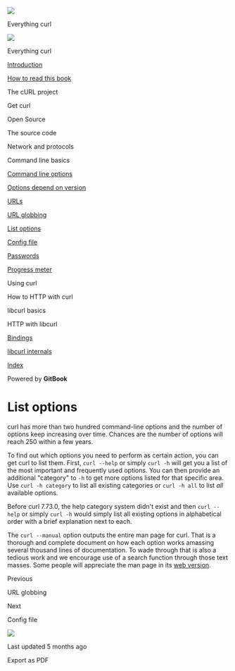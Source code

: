 <a href="../index.html" class="link-a079aa82--primary-53a25e66--logoLink-10d08504"></a>

<img src="https://gblobscdn.gitbook.com/orgs%2F-LxuH0qSm4xO9nWfEBlB%2Favatar.png?alt=media" class="image-67b14f24--avatar-1c1d03ec" />

<span class="text-4505230f--UIH400-4e41e82a--textContentFamily-49a318e1--spaceNameText-677c2969">Everything curl</span>

<a href="../index.html" class="link-a079aa82--primary-53a25e66--logoLink-10d08504"></a>

<img src="https://gblobscdn.gitbook.com/orgs%2F-LxuH0qSm4xO9nWfEBlB%2Favatar.png?alt=media" class="image-67b14f24--avatar-1c1d03ec" />

<span class="text-4505230f--UIH400-4e41e82a--textContentFamily-49a318e1--spaceNameText-677c2969">Everything curl</span>

<a href="../index.html" class="navButton-94f2579c--navButtonClickable-161b88ca"><span class="text-4505230f--UIH300-2063425d--textContentFamily-49a318e1--navButtonLabel-14a4968f">Introduction</span></a>

<a href="../how-to-read.html" class="navButton-94f2579c--navButtonClickable-161b88ca"><span class="text-4505230f--UIH300-2063425d--textContentFamily-49a318e1--navButtonLabel-14a4968f">How to read this book</span></a>

<span class="text-4505230f--UIH300-2063425d--textContentFamily-49a318e1--navButtonLabel-14a4968f">The cURL project</span>

<span class="text-4505230f--UIH300-2063425d--textContentFamily-49a318e1--navButtonLabel-14a4968f">Get curl</span>

<span class="text-4505230f--UIH300-2063425d--textContentFamily-49a318e1--navButtonLabel-14a4968f">Open Source</span>

<span class="text-4505230f--UIH300-2063425d--textContentFamily-49a318e1--navButtonLabel-14a4968f">The source code</span>

<span class="text-4505230f--UIH300-2063425d--textContentFamily-49a318e1--navButtonLabel-14a4968f">Network and protocols</span>

<span class="text-4505230f--UIH300-2063425d--textContentFamily-49a318e1--navButtonLabel-14a4968f">Command line basics</span>

<a href="options.html" class="navButton-94f2579c--pageItemWithChildrenNested-2c5d8183--navButtonClickable-161b88ca"><span class="text-4505230f--UIH300-2063425d--textContentFamily-49a318e1--navButtonLabel-14a4968f">Command line options</span></a>

<a href="versions.html" class="navButton-94f2579c--pageItemWithChildrenNested-2c5d8183--navButtonClickable-161b88ca"><span class="text-4505230f--UIH300-2063425d--textContentFamily-49a318e1--navButtonLabel-14a4968f">Options depend on version</span></a>

<a href="urls.html" class="navButton-94f2579c--pageItemWithChildrenNested-2c5d8183--navButtonClickable-161b88ca"><span class="text-4505230f--UIH300-2063425d--textContentFamily-49a318e1--navButtonLabel-14a4968f">URLs</span></a>

<a href="globbing.html" class="navButton-94f2579c--pageItemWithChildrenNested-2c5d8183--navButtonClickable-161b88ca"><span class="text-4505230f--UIH300-2063425d--textContentFamily-49a318e1--navButtonLabel-14a4968f">URL globbing</span></a>

<a href="listopts.html" class="navButton-94f2579c--pageItemWithChildrenNested-2c5d8183--navButtonClickable-161b88ca--navButtonOpened-6a88552e"><span class="text-4505230f--UIH300-2063425d--textContentFamily-49a318e1--navButtonLabel-14a4968f">List options</span></a>

<a href="configfile.html" class="navButton-94f2579c--pageItemWithChildrenNested-2c5d8183--navButtonClickable-161b88ca"><span class="text-4505230f--UIH300-2063425d--textContentFamily-49a318e1--navButtonLabel-14a4968f">Config file</span></a>

<a href="passwords.html" class="navButton-94f2579c--pageItemWithChildrenNested-2c5d8183--navButtonClickable-161b88ca"><span class="text-4505230f--UIH300-2063425d--textContentFamily-49a318e1--navButtonLabel-14a4968f">Passwords</span></a>

<a href="progressmeter.html" class="navButton-94f2579c--pageItemWithChildrenNested-2c5d8183--navButtonClickable-161b88ca"><span class="text-4505230f--UIH300-2063425d--textContentFamily-49a318e1--navButtonLabel-14a4968f">Progress meter</span></a>

<span class="text-4505230f--UIH300-2063425d--textContentFamily-49a318e1--navButtonLabel-14a4968f">Using curl</span>

<span class="text-4505230f--UIH300-2063425d--textContentFamily-49a318e1--navButtonLabel-14a4968f">How to HTTP with curl</span>

<span class="text-4505230f--UIH300-2063425d--textContentFamily-49a318e1--navButtonLabel-14a4968f">libcurl basics</span>

<span class="text-4505230f--UIH300-2063425d--textContentFamily-49a318e1--navButtonLabel-14a4968f">HTTP with libcurl</span>

<a href="../bindings.html" class="navButton-94f2579c--navButtonClickable-161b88ca"><span class="text-4505230f--UIH300-2063425d--textContentFamily-49a318e1--navButtonLabel-14a4968f">Bindings</span></a>

<a href="../internals.html" class="navButton-94f2579c--navButtonClickable-161b88ca"><span class="text-4505230f--UIH300-2063425d--textContentFamily-49a318e1--navButtonLabel-14a4968f">libcurl internals</span></a>

<a href="../bookindex.html" class="navButton-94f2579c--navButtonClickable-161b88ca"><span class="text-4505230f--UIH300-2063425d--textContentFamily-49a318e1--navButtonLabel-14a4968f">Index</span></a>

<a href="https://www.gitbook.com/?utm_source=content&amp;utm_medium=trademark&amp;utm_campaign=curl-1" class="reset-3c756112--trademark-a8da4b94"></a>

<span class="text-4505230f--TextH200-a3425406--textUIFamily-5ebd8e40">Powered by **GitBook**</span>

# <span class="text-4505230f--DisplayH900-bfb998fa--textContentFamily-49a318e1">List options</span>

<span class="text-4505230f--UIH300-2063425d--textUIFamily-5ebd8e40--text-8ee2c8b2"></span>

<span class="text-4505230f--TextH400-3033861f--textContentFamily-49a318e1"><span data-key="689cfebe7aa747cf975e27513d80d87f"><span data-offset-key="689cfebe7aa747cf975e27513d80d87f:0">curl has more than two hundred command-line options and the number of options keep increasing over time. Chances are the number of options will reach 250 within a few years.</span></span></span>

<span class="text-4505230f--TextH400-3033861f--textContentFamily-49a318e1"><span data-key="8d9489b7b6c64f7ca518722ee443db89"><span data-offset-key="8d9489b7b6c64f7ca518722ee443db89:0">To find out which options you need to perform as certain action, you can get curl to list them. First, </span><span data-offset-key="8d9489b7b6c64f7ca518722ee443db89:1">`curl --help`</span><span data-offset-key="8d9489b7b6c64f7ca518722ee443db89:2"> or simply </span><span data-offset-key="8d9489b7b6c64f7ca518722ee443db89:3">`curl -h`</span><span data-offset-key="8d9489b7b6c64f7ca518722ee443db89:4"> will get you a list of the most important and frequently used options. You can then provide an additional "category" to </span><span data-offset-key="8d9489b7b6c64f7ca518722ee443db89:5">`-h`</span><span data-offset-key="8d9489b7b6c64f7ca518722ee443db89:6"> to get more options listed for that specific area. Use </span><span data-offset-key="8d9489b7b6c64f7ca518722ee443db89:7">`curl -h category`</span><span data-offset-key="8d9489b7b6c64f7ca518722ee443db89:8"> to list all existing categories or </span><span data-offset-key="8d9489b7b6c64f7ca518722ee443db89:9">`curl -h all`</span><span data-offset-key="8d9489b7b6c64f7ca518722ee443db89:10"> to list </span><span data-offset-key="8d9489b7b6c64f7ca518722ee443db89:11">_all_</span><span data-offset-key="8d9489b7b6c64f7ca518722ee443db89:12"> available options.</span></span></span>

<span class="text-4505230f--TextH400-3033861f--textContentFamily-49a318e1"><span data-key="7eaeb1898836420b83cf266bad15f456"><span data-offset-key="7eaeb1898836420b83cf266bad15f456:0">Before curl 7.73.0, the help category system didn't exist and then </span><span data-offset-key="7eaeb1898836420b83cf266bad15f456:1">`curl --help`</span><span data-offset-key="7eaeb1898836420b83cf266bad15f456:2"> or simply </span><span data-offset-key="7eaeb1898836420b83cf266bad15f456:3">`curl -h`</span><span data-offset-key="7eaeb1898836420b83cf266bad15f456:4"> would simply list all existing options in alphabetical order with a brief explanation next to each.</span></span></span>

<span class="text-4505230f--TextH400-3033861f--textContentFamily-49a318e1"><span data-key="f33cf987845f4c729f2ac3f151d2e223"><span data-offset-key="f33cf987845f4c729f2ac3f151d2e223:0">The </span><span data-offset-key="f33cf987845f4c729f2ac3f151d2e223:1">`curl --manual`</span><span data-offset-key="f33cf987845f4c729f2ac3f151d2e223:2"> option outputs the entire man page for curl. That is a thorough and complete document on how each option works amassing several thousand lines of documentation. To wade through that is also a tedious work and we encourage use of a search function through those text masses. Some people will appreciate the man page in its </span></span><a href="https://curl.se/docs/manpage.html" class="link-a079aa82--primary-53a25e66--link-faf6c434"><span data-key="a762ee8277764ae6b4ac442d8e631d88"><span data-offset-key="a762ee8277764ae6b4ac442d8e631d88:0">web version</span></span></a><span data-key="7bea6c5293854a5b861f5ed293a2f42c"><span data-offset-key="7bea6c5293854a5b861f5ed293a2f42c:0">.</span></span></span>

<a href="globbing.html" class="reset-3c756112--card-6570f064--whiteCard-fff091a4--cardPrevious-56a5e674"></a>

<span class="text-4505230f--TextH200-a3425406--textContentFamily-49a318e1">Previous</span>

<span class="text-4505230f--UIH400-4e41e82a--textContentFamily-49a318e1">URL globbing</span>

<a href="configfile.html" class="reset-3c756112--card-6570f064--whiteCard-fff091a4--cardNext-19241c42"></a>

<span class="text-4505230f--TextH200-a3425406--textContentFamily-49a318e1">Next</span>

<span class="text-4505230f--UIH400-4e41e82a--textContentFamily-49a318e1">Config file</span>

<img src="https://avatars.githubusercontent.com/u/66654881?v=4" class="image-67b14f24--avatar-1c1d03ec" />

<span class="text-4505230f--TextH200-a3425406--textContentFamily-49a318e1">Last updated 5 months ago</span>

<span class="text-4505230f--UIH300-2063425d--textUIFamily-5ebd8e40">Export as PDF</span>
